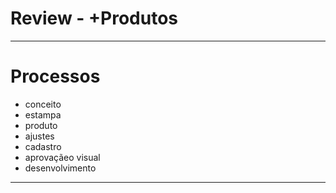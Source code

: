 # Review - +Produtos

---

# Processos
- conceito
- estampa
- produto
- ajustes
- cadastro
- aprovaçãeo visual
- desenvolvimento

---

